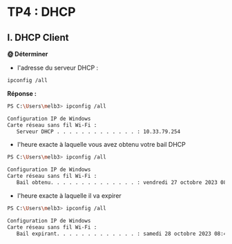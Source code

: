 # TP4 : DHCP
## I. DHCP Client 
**🌞 Déterminer**

- l'adresse du serveur DHCP :
```bash
ipconfig /all
```
**Réponse :**
```bash
PS C:\Users\melb3> ipconfig /all

Configuration IP de Windows
Carte réseau sans fil Wi-Fi :
   Serveur DHCP . . . . . . . . . . . . . : 10.33.79.254
```
- l'heure exacte à laquelle vous avez obtenu votre bail DHCP
```bash
PS C:\Users\melb3> ipconfig /all

Configuration IP de Windows
Carte réseau sans fil Wi-Fi :
   Bail obtenu. . . . . . . . . . . . . . : vendredi 27 octobre 2023 08:40:34
```
- l'heure exacte à laquelle il va expirer
```bash
PS C:\Users\melb3> ipconfig /all

Configuration IP de Windows
Carte réseau sans fil Wi-Fi :
   Bail expirant. . . . . . . . . . . . . : samedi 28 octobre 2023 08:40:32
```